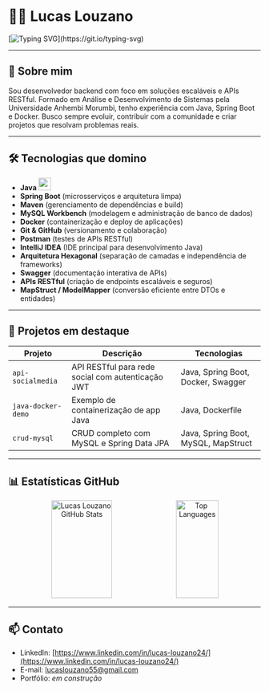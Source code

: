 # 👨‍💻 Lucas Louzano

[![Typing SVG](https://readme-typing-svg.herokuapp.com/?color=00bfbf&size=35&center=true&vCenter=true&width=1000&lines=Olá,+meu+nome+é+Lucas+Louzano+e+seja+bem-vindo+ao+meu+GitHub!)](https://git.io/typing-svg)

---

## 🚀 Sobre mim

Sou desenvolvedor backend com foco em soluções escaláveis e APIs RESTful. Formado em Análise e Desenvolvimento de Sistemas pela Universidade Anhembi Morumbi, tenho experiência com Java, Spring Boot e Docker. Busco sempre evoluir, contribuir com a comunidade e criar projetos que resolvam problemas reais.

---

## 🛠️ Tecnologias que domino

- **Java** <img src="https://cdn.jsdelivr.net/gh/devicons/devicon/icons/java/java-original.svg" width="25"/>
- **Spring Boot** (microsserviços e arquitetura limpa)
- **Maven** (gerenciamento de dependências e build)
- **MySQL Workbench** (modelagem e administração de banco de dados)
- **Docker** (containerização e deploy de aplicações)
- **Git & GitHub** (versionamento e colaboração)
- **Postman** (testes de APIs RESTful)
- **IntelliJ IDEA** (IDE principal para desenvolvimento Java)
- **Arquitetura Hexagonal** (separação de camadas e independência de frameworks)
- **Swagger** (documentação interativa de APIs)
- **APIs RESTful** (criação de endpoints escaláveis e seguros)
- **MapStruct / ModelMapper** (conversão eficiente entre DTOs e entidades)

---

## 📂 Projetos em destaque

| Projeto | Descrição | Tecnologias |
|--------|-----------|-------------|
| `api-socialmedia` | API RESTful para rede social com autenticação JWT | Java, Spring Boot, Docker, Swagger |
| `java-docker-demo` | Exemplo de containerização de app Java | Java, Dockerfile |
| `crud-mysql` | CRUD completo com MySQL e Spring Data JPA | Java, Spring Boot, MySQL, MapStruct |

---

## 📊 Estatísticas GitHub

<div align="center">  
  <img width="49%" height="195px" src="https://github-readme-stats.vercel.app/api?username=LucasLouzano&show_icons=true&count_private=true&hide_border=true&title_color=00bfbf&icon_color=00bfbf&text_color=c9d1d9&bg_color=0d1117" alt="Lucas Louzano GitHub Stats" /> 
  <img width="41%" height="195px" src="https://github-readme-stats.vercel.app/api/top-langs/?username=LucasLouzano&layout=compact&hide_border=true&title_color=00bfbf&text_color=00bfbf&bg_color=0d1117&langs_count=6" alt="Top Languages" />
</div>

---

## 📫 Contato

- LinkedIn: [https://www.linkedin.com/in/lucas-louzano24/](https://www.linkedin.com/in/lucas-louzano24/)
- E-mail: lucaslouzano55@gmail.com
- Portfólio: *em construção*

